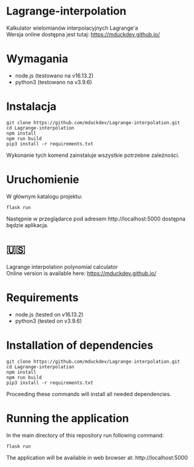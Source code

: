 # Lagrange-interpolation 
Kalkulator wielomianów interpolacyjnych Lagrange'a <br>
Wersja online dostępna jest tutaj: https://mduckdev.github.io/

# Wymagania
- node.js (testowano na v16.13.2)
- python3 (testowano na v3.9.6)

# Instalacja
```
git clone https://github.com/mduckdev/Lagrange-interpolation.git
cd Lagrange-interpolation
npm install
npm run build
pip3 install -r requirements.txt
```
Wykonanie tych komend zainstaluje wszystkie potrzebne zależności. <br>


# Uruchomienie
W głównym katalogu projektu:
```
flask run
```
Następnie w przeglądarce pod adresem http://localhost:5000 dostępna będzie aplikacja.

# :us:
Lagrange interpolation polynomial calculator <br>
Online version is available here: https://mduckdev.github.io/

# Requirements
- node.js (tested on v16.13.2)
- python3 (tested on v3.9.6)

# Installation of dependencies
```
git clone https://github.com/mduckdev/Lagrange-interpolation.git
cd Lagrange-interpolation
npm install
npm run build
pip3 install -r requirements.txt
```
Proceeding these commands will install all needed dependencies. <br>

# Running the application
In the main directory of this repository run following command:
```
flask run
```
The application will be available in web browser at: http://localhost:5000 
